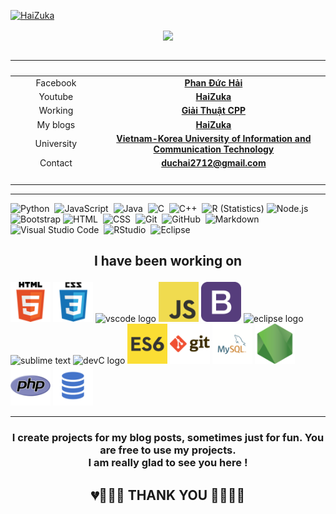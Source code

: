 [![HaiZuka](https://github.com/zukahai/zukahai/blob/main/Images/HaiZuka.gif)](https://www.facebook.com/)

<div align = "center">
  <img align="center" src= "https://github-profile-trophy.vercel.app/?username=zukahai&theme=dracula&rank=S,AAA,AA,B,C,A&margin-w=10" />
</div>
</br>

<div align="center">
  
| <img width=300/>|<img width=800/>|
| :-----: | :-: |
| Facebook | [**Phan Đức Hải**](https://www.facebook.com/chiatayde)  |
| Youtube | [**HaiZuka**](https://www.youtube.com/HaiZuka) |
| Working  | [**Giải Thuật CPP**](https://www.facebook.com) |
| My blogs | [**HaiZuka**](https://codelearn.io/sharing/post/HaiZuka) |
| University | [**Vietnam-Korea University of Information and Communication Technology**](http://www.vku.udn.vn/) |
| Contact | **<duchai2712@gmail.com>** |
| <img width=300/> |  |
  
</div>
 <hr>

![Python](https://img.shields.io/badge/-Python-05122A?style=flat&logo=python)&nbsp;
![JavaScript](https://img.shields.io/badge/-JavaScript-05122A?style=flat&logo=javascript)&nbsp;
![Java](https://img.shields.io/badge/-Java-05122A?style=flat&logo=Java&logoColor=FFA518)&nbsp;
![C](https://img.shields.io/badge/-C-05122A?style=flat&logo=C&logoColor=A8B9CC)&nbsp;
![C++](https://img.shields.io/badge/-C++-05122A?style=flat&logo=C%2B%2B&logoColor=00599C)&nbsp;
![R (Statistics)](https://img.shields.io/badge/-R-05122A?style=flat&logo=R&logoColor=276DC3)
![Node.js](https://img.shields.io/badge/-Node.js-05122A?style=flat&logo=node.js)&nbsp;
![Bootstrap](https://img.shields.io/badge/-Bootstrap-05122A?style=flat&logo=bootstrap&logoColor=563D7C)
![HTML](https://img.shields.io/badge/-HTML-05122A?style=flat&logo=HTML5)&nbsp;
![CSS](https://img.shields.io/badge/-CSS-05122A?style=flat&logo=CSS3&logoColor=1572B6)&nbsp;
![Git](https://img.shields.io/badge/-Git-05122A?style=flat&logo=git)&nbsp;
![GitHub](https://img.shields.io/badge/-GitHub-05122A?style=flat&logo=github)&nbsp;
![Markdown](https://img.shields.io/badge/-Markdown-05122A?style=flat&logo=markdown)
![Visual Studio Code](https://img.shields.io/badge/-Visual%20Studio%20Code-05122A?style=flat&logo=visual-studio-code&logoColor=007ACC)&nbsp;
![RStudio](https://img.shields.io/badge/-RStudio-05122A?style=flat&logo=rstudio)&nbsp;
![Eclipse](https://img.shields.io/badge/-Eclipse-05122A?style=flat&logo=eclipse-ide&logoColor=2C2255)

## <p align="center"> I have been working on</p>

<img src="https://raw.githubusercontent.com/github/explore/80688e429a7d4ef2fca1e82350fe8e3517d3494d/topics/html/html.png" width="64" height="64" alt="html logo"/> <img src="https://raw.githubusercontent.com/github/explore/80688e429a7d4ef2fca1e82350fe8e3517d3494d/topics/css/css.png" width="64" height="64" alt="css logo">
 <img src="https://upload.wikimedia.org/wikipedia/commons/2/2d/Visual_Studio_Code_1.18_icon.svg" width="64" height="64" alt="vscode logo">
 <img src="https://raw.githubusercontent.com/github/explore/80688e429a7d4ef2fca1e82350fe8e3517d3494d/topics/javascript/javascript.png" width="64" height="64" alt="javascript logo">
 <img src="https://raw.githubusercontent.com/github/explore/80688e429a7d4ef2fca1e82350fe8e3517d3494d/topics/bootstrap/bootstrap.png" width="64" height="64" alt="bootstrap logo">
 <img src="https://cdn.worldvectorlogo.com/logos/eclipse-11.svg" width="64" height="64" alt="eclipse logo">
 <img src="https://upload.wikimedia.org/wikipedia/en/d/d2/Sublime_Text_3_logo.png" class="rounded-1 mr-3" width="64" height="64" alt="sublime text">
 <img src="https://phanmemcntt.com/wp-content/uploads/2020/08/download-dev-c-5.9.2-moi-nhat.png" class="rounded-1 mr-3" width="64" height="64" alt="devC logo">
 <img src="https://raw.githubusercontent.com/github/explore/80688e429a7d4ef2fca1e82350fe8e3517d3494d/topics/es6/es6.png" class="rounded-1 mr-3" width="64" height="64" alt="es6">
 <img src="https://raw.githubusercontent.com/github/explore/80688e429a7d4ef2fca1e82350fe8e3517d3494d/topics/git/git.png" class="rounded-1 mr-3" width="64" height="64" alt="git">
 <img src="https://raw.githubusercontent.com/github/explore/80688e429a7d4ef2fca1e82350fe8e3517d3494d/topics/mysql/mysql.png" class="rounded-1 mr-3" width="64" height="64" alt="mysql">
 <img src="https://raw.githubusercontent.com/github/explore/80688e429a7d4ef2fca1e82350fe8e3517d3494d/topics/nodejs/nodejs.png" class="rounded-1 mr-3" width="64" height="64" alt="nodejs">
 <img src="https://raw.githubusercontent.com/github/explore/ccc16358ac4530c6a69b1b80c7223cd2744dea83/topics/php/php.png" class="rounded-1 mr-3" width="64" height="64" alt="php">
 <img src="https://raw.githubusercontent.com/github/explore/80688e429a7d4ef2fca1e82350fe8e3517d3494d/topics/sql/sql.png" class="rounded-1 mr-3" width="64" height="64" alt="sql">

<hr>

### <p align="center"> I create projects for my blog posts, sometimes just for fun. You are free to use my projects. </br>I am really glad to see you here ! </p>

## <p align="center">💔💙💓💝 THANK YOU 💚💗💘💖</p>
